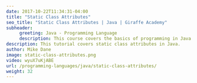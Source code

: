 ```yaml
---
date: 2017-10-22T11:34:31-04:00
title: "Static Class Attributes"
seo_title: "Static Class Attributes | Java | Giraffe Academy"
subheader:
     greeting: Java - Programming Language
     description: This course covers the basics of programming in Java. Work your way through the videos and we'll teach you everything you need to know to start your programming journey!
description: This tutorial covers static class attributes in Java.
author: Mike Dane
image: static-class-attributes.png
video: wyuX7uKjABE
url: /programming-languages/java/static-class-attributes/
weight: 32
---
```

